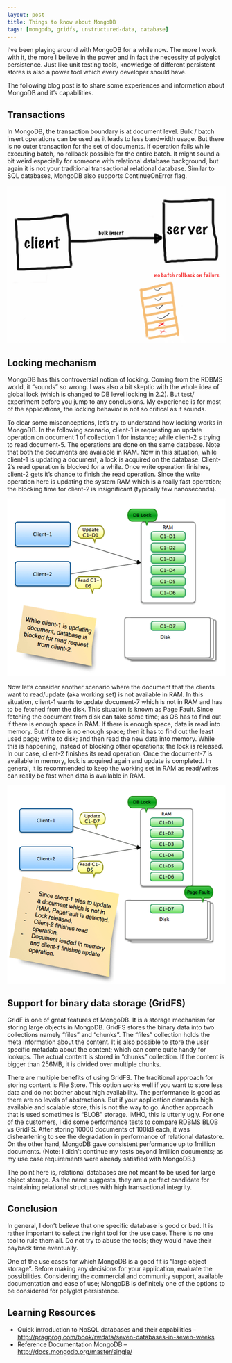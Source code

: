 ```yaml
---
layout: post
title: Things to know about MongoDB
tags: [mongodb, gridfs, unstructured-data, database]
---
```


I’ve been playing around with MongoDB for a while now. The more I work with it, the more I believe in the power and in fact the necessity of polyglot persistence. Just like unit testing tools, knowledge of different persistent stores is also a power tool which every developer should have.

The following blog post is to share some experiences and information about MongoDB and it’s capabilities.

## Transactions


In MongoDB, the transaction boundary is at document level. Bulk / batch insert operations can be used as it leads to less bandwidth usage. But there is no outer transaction for the set of documents. If operation fails while executing batch, no rollback possible for the entire batch. It might sound a bit weird especially for someone with relational database background, but again it is not your traditional transactional relational database. Similar to SQL databases, MongoDB also supports ContinueOnError flag.


![](/img/MongoDB-BulkInsert.png)

## Locking mechanism

MongoDB has this controversial notion of locking. Coming from the RDBMS world, it “sounds” so wrong. I was also a bit skeptic with the whole idea of global lock (which is changed to DB level locking in 2.2). But test/ experiment before you jump to any conclusions. My experience is for most of the applications, the locking behavior is not so critical as it sounds.

To clear some misconceptions, let’s try to understand how locking works in MongoDB. In the following scenario, client-1 is requesting an update operation on document 1 of collection 1 for instance; while client-2 s trying to read document-5. The operations are done on the same database. Note that both the documents are available in RAM. Now in this situation, while client-1 is updating a document, a lock is acquired on the database. Client-2’s read operation is blocked for a while. Once write operation finishes, client-2 gets it’s chance to finish the read operation. Since the write operation here is updating the system RAM which is a really fast operation; the blocking time for client-2 is insignificant (typically few nanoseconds).

![](/img/MongoDB-DBLock.png)

Now let’s consider another scenario where the document that the clients want to read/update (aka working set) is not available in RAM. In this situation, client-1 wants to update document-7 which is not in RAM and has to be fetched from the disk. This situation is known as Page Fault. Since fetching the document from disk can take some time; as OS has to find out if there is enough space in RAM. If there is enough space, data is read into memory. But if there is no enough space; then it has to find out the least used page; write to disk; and then read the new data into memory. While this is happening, instead of blocking other operations; the lock is released. In our case, client-2 finishes its read operation. Once the document-7 is available in memory, lock is acquired again and update is completed. In general, it is recommended to keep the working set in RAM as read/writes can really be fast when data is available in RAM.


![](/img/MongoDB-PageFault.png)

## Support for binary data storage (GridFS)

GridF is one of great features of MongoDB. It is a storage mechanism for storing large objects in MongoDB. GridFS stores the binary data into two collections namely “files” and “chunks”. The “files” collection holds the meta information about the content. It is also possible to store the user specific metadata about the content; which can come quite handy for lookups. The actual content is stored in “chunks” collection. If the content is bigger than 256MB, it is divided over multiple chunks.

There are multiple benefits of using GridFS. The traditional approach for storing content is File Store. This option works well if you want to store less data and do not bother about high availability. The performance is good as there are no levels of abstractions. But if your application demands high available and scalable store, this is not the way to go. Another approach that is used sometimes is “BLOB” storage. IMHO, this is utterly ugly. For one of the customers, I did some performance tests to compare RDBMS BLOB vs GridFS. After storing 10000 documents of 100kB each, it was disheartening to see the degradation in performance of relational datastore. On the other hand, MongoDB gave consistent performance up to 1million documents. (Note: I didn’t continue my tests beyond 1million documents; as my use case requirements were already satisfied with MongoDB.)

The point here is, relational databases are not meant to be used for large object storage. As the name suggests, they are a perfect candidate for maintaining relational structures with high transactional integrity.

## Conclusion 

In general, I don’t believe that one specific database is good or bad. It is rather important to select the right tool for the use case. There is no one tool to rule them all. Do not try to abuse the tools; they would have their payback time eventually.

One of the use cases for which MongoDB is a good fit is “large object storage”. Before making any decisions for your application, evaluate the possibilities. Considering the commercial and community support, available documentation and ease of use; MongoDB is definitely one of the options to be considered for polyglot persistence.

## Learning Resources

* Quick introduction to NoSQL databases and their capabilities – http://pragprog.com/book/rwdata/seven-databases-in-seven-weeks
* Reference Documentation MongoDB – http://docs.mongodb.org/master/single/


